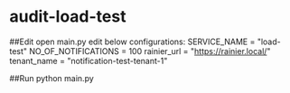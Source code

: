# audit-load-test

##Edit
open main.py edit below configurations:
SERVICE_NAME = "load-test"
NO_OF_NOTIFICATIONS = 100
rainier_url = "https://rainier.local/"
tenant_name = "notification-test-tenant-1"

##Run
python main.py
